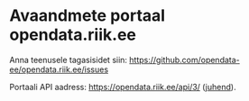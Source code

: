 # Avaandmete portaal opendata.riik.ee

Anna teenusele tagasisidet siin: https://github.com/opendata-ee/opendata.riik.ee/issues

Portaali API aadress: https://opendata.riik.ee/api/3/ ([juhend](http://docs.ckan.org/en/latest/api/index.html)).

